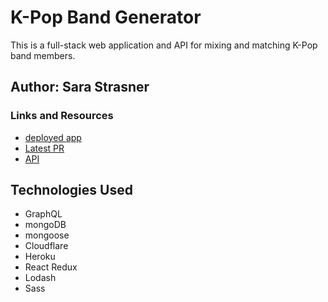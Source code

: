 # K-Pop Band Generator
This is a full-stack web application and API for mixing and matching K-Pop band members. 

## Author: Sara Strasner

### Links and Resources

- [deployed app](https://k-pop-band-generator.pages.dev/)
- [Latest PR](https://github.com/sarastrasner/k-pop-band-generator/pull/21)
- [API](https://k-pop-api-v2.herokuapp.com/graphql)


## Technologies Used
- GraphQL
- mongoDB
- mongoose
- Cloudflare
- Heroku
- React Redux
- Lodash
- Sass

